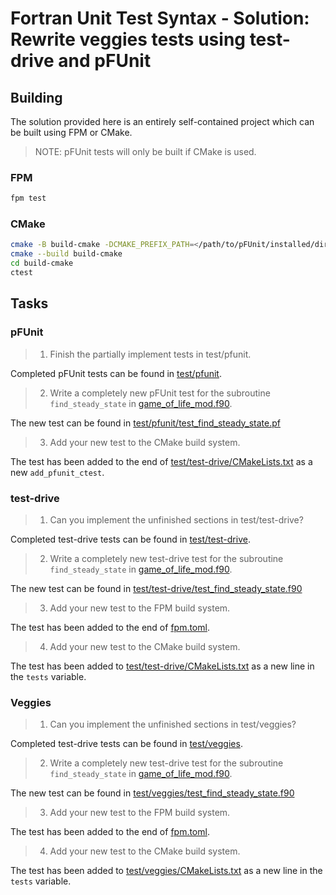 <!-- markdownlint-disable MD029 -->
# Fortran Unit Test Syntax - Solution: Rewrite veggies tests using test-drive and pFUnit

## Building

The solution provided here is an entirely self-contained project which can be built using FPM or CMake.

> NOTE: pFUnit tests will only be built if CMake is used.

### FPM

```sh
fpm test
```

### CMake

```sh
cmake -B build-cmake -DCMAKE_PREFIX_PATH=</path/to/pFUnit/installed/dir>
cmake --build build-cmake
cd build-cmake
ctest
```

## Tasks

### pFUnit

> 1. Finish the partially implement tests in test/pfunit.

Completed pFUnit tests can be found in [test/pfunit](./test/pfunit/).

> 2. Write a completely new pFUnit test for the subroutine `find_steady_state` in [game_of_life_mod.f90](./src/game_of_life_mod.f90).

The new test can be found in [test/pfunit/test_find_steady_state.pf](./test/pfunit/test_find_steady_state.pf)

> 3. Add your new test to the CMake build system.

The test has been added to the end of [test/test-drive/CMakeLists.txt](./test/test-drive/CMakeLists.txt) as a new `add_pfunit_ctest`.

### test-drive

> 1. Can you implement the unfinished sections in test/test-drive?

Completed test-drive tests can be found in [test/test-drive](./test/test-drive/).

> 2. Write a completely new test-drive test for the subroutine `find_steady_state` in [game_of_life_mod.f90](./src/game_of_life_mod.f90).

The new test can be found in [test/test-drive/test_find_steady_state.f90](./test/test-drive/test_find_steady_state.f90)

> 3. Add your new test to the FPM build system.

The test has been added to the end of [fpm.toml](fpm.toml).

> 4. Add your new test to the CMake build system.

The test has been added to [test/test-drive/CMakeLists.txt](./test/test-drive/CMakeLists.txt) as a new line in the `tests` variable.

### Veggies

> 1. Can you implement the unfinished sections in test/veggies?

Completed test-drive tests can be found in [test/veggies](./test/veggies/).

> 2. Write a completely new test-drive test for the subroutine `find_steady_state` in [game_of_life_mod.f90](./src/game_of_life_mod.f90).

The new test can be found in [test/veggies/test_find_steady_state.f90](./test/veggies/test_find_steady_state.f90)

> 3. Add your new test to the FPM build system.

The test has been added to the end of [fpm.toml](fpm.toml).

> 4. Add your new test to the CMake build system.

The test has been added to [test/veggies/CMakeLists.txt](./test/veggies/CMakeLists.txt) as a new line in the `tests` variable.
